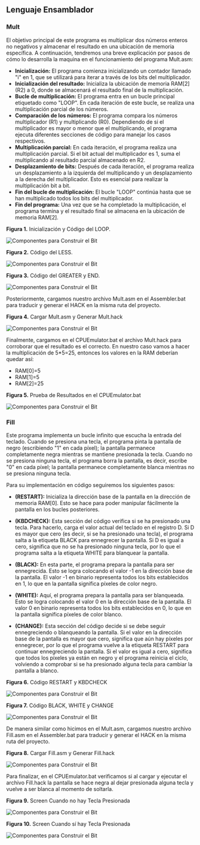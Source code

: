 ## Lenguaje Ensamblador ##

### Mult

El objetivo principal de este programa es multiplicar dos números enteros no negativos y almacenar el resultado en una ubicación de memoria específica. A continuación, tendremos una breve explicación por pasos de cómo lo desarrolla la maquina en el funcionamiento del programa Mult.asm:

- **Inicialización:** El programa comienza inicializando un contador llamado "i" en 1, que se utilizará para iterar a través de los bits del multiplicador.
- **Inicialización del resultado:** Inicializa la ubicación de memoria RAM[2] (R2) a 0, donde se almacenará el resultado final de la multiplicación.
- **Bucle de multiplicación:** El programa entra en un bucle principal etiquetado como "LOOP". En cada iteración de este bucle, se realiza una multiplicación parcial de los números.
- **Comparación de los números:** El programa compara los números multiplicador (R1) y multiplicando (R0). Dependiendo de si el multiplicador es mayor o menor que el multiplicando, el programa ejecuta diferentes secciones de código para manejar los casos respectivos.
- **Multiplicación parcial:** En cada iteración, el programa realiza una multiplicación parcial. Si el bit actual del multiplicador es 1, suma el multiplicando al resultado parcial almacenado en R2.
- **Desplazamiento de bits:** Después de cada iteración, el programa realiza un desplazamiento a la izquierda del multiplicando y un desplazamiento a la derecha del multiplicador. Esto es esencial para realizar la multiplicación bit a bit.
- **Fin del bucle de multiplicación:** El bucle "LOOP" continúa hasta que se han multiplicado todos los bits del multiplicador.
- **Fin del programa:** Una vez que se ha completado la multiplicación, el programa termina y el resultado final se almacena en la ubicación de memoria RAM[2].


**Figura 1.** Inicialización y Código del LOOP.

![Componentes para Construir el Bit](https://i.ibb.co/pzNSLBw/Mult-1-Inicializaci-n-y-LOOP.png)


**Figura 2.** Código del LESS.

![Componentes para Construir el Bit](https://i.ibb.co/phZ4m3f/Mult-2-LESS.png)


**Figura 3.** Código del GREATER y END.

![Componentes para Construir el Bit](https://i.ibb.co/FmRYcCy/Mult-3-GREATER-y-END.png)


Posteriormente, cargamos nuestro archivo Mult.asm en el Assembler.bat para traducir y generar el HACK en la misma ruta del proyecto.


**Figura 4.** Cargar Mult.asm y Generar Mult.hack

![Componentes para Construir el Bit](https://i.ibb.co/cwxRnqd/Mult-4-Traducci-n-y-Creaci-n-del-Hack.png)


Finalmente, cargamos en el CPUEmulator.bat el archivo Mult.hack para corroborar que el resultado es el correcto. En nuestro caso vamos a hacer la multiplicación de 5*5=25, entonces los valores en la RAM deberían quedar así:

- RAM[0]=5
- RAM[1]=5
- RAM[2]=25


**Figura 5.** Prueba de Resultados en el CPUEmulator.bat

![Componentes para Construir el Bit](https://i.ibb.co/ySgXyr0/1.png)


### Fill

Este programa implementa un bucle infinito que escucha la entrada del teclado. Cuando se presiona una tecla, el programa pinta la pantalla de negro (escribiendo "1" en cada píxel); la pantalla permanece completamente negra mientras se mantiene presionada la tecla. Cuando no se presiona ninguna tecla, el programa borra la pantalla, es decir, escribe "0" en cada píxel; la pantalla permanece completamente blanca mientras no se presiona ninguna tecla.

Para su implementación en código seguiremos los siguientes pasos:

- **(RESTART):** Inicializa la dirección base de la pantalla en la dirección de memoria RAM[0]. Esto se hace para poder manipular fácilmente la pantalla en los bucles posteriores.

- **(KBDCHECK):** Esta sección del código verifica si se ha presionado una tecla. Para hacerlo, carga el valor actual del teclado en el registro D. Si D es mayor que cero (es decir, si se ha presionado una tecla), el programa salta a la etiqueta BLACK para ennegrecer la pantalla. Si D es igual a cero, significa que no se ha presionado ninguna tecla, por lo que el programa salta a la etiqueta WHITE para blanquear la pantalla.

- **(BLACK):** En esta parte, el programa prepara la pantalla para ser ennegrecida. Esto se logra colocando el valor -1 en la dirección base de la pantalla. El valor -1 en binario representa todos los bits establecidos en 1, lo que en la pantalla significa píxeles de color negro.

- **(WHITE):** Aquí, el programa prepara la pantalla para ser blanqueada. Esto se logra colocando el valor 0 en la dirección base de la pantalla. El valor 0 en binario representa todos los bits establecidos en 0, lo que en la pantalla significa píxeles de color blanco.

- **(CHANGE):** Esta sección del código decide si se debe seguir ennegreciendo o blanqueando la pantalla. Si el valor en la dirección base de la pantalla es mayor que cero, significa que aún hay píxeles por ennegrecer, por lo que el programa vuelve a la etiqueta RESTART para continuar ennegreciendo la pantalla. Si el valor es igual a cero, significa que todos los píxeles ya están en negro y el programa reinicia el ciclo, volviendo a comprobar si se ha presionado alguna tecla para cambiar la pantalla a blanco.


**Figura 6.** Código RESTART y KBDCHECK

![Componentes para Construir el Bit](https://i.ibb.co/DkxSfyy/fill-1-codigo-restart-y-kbdcheck.png)


**Figura 7.** Código BLACK, WHITE y CHANGE

![Componentes para Construir el Bit](https://i.ibb.co/TqrYDdd/fill-2-codigo-black-white-y-change.png)

De manera similar como hicimos en el Mult.asm, cargamos nuestro archivo Fill.asm en el Assembler.bat para traducir y generar el HACK en la misma ruta del proyecto.

**Figura 8.** Cargar Fill.asm y Generar Fill.hack

![Componentes para Construir el Bit](https://i.ibb.co/pRf49DB/fill-6-generar-archivo-hack.png)

Para finalizar, en el CPUEmulator.bat verificamos si al cargar y ejecutar el archivo Fill.hack la pantalla se hace negra al dejar presionada alguna tecla y vuelve a ser blanca al momento de soltarla.

**Figura 9.** Screen Cuando no hay Tecla Presionada

![Componentes para Construir el Bit](https://i.ibb.co/TYTQ8xj/fill-7-pantalla-cuando-no-hay-tecla-presionada.png)

**Figura 10.** Screen Cuando sí hay Tecla Presionada

![Componentes para Construir el Bit](https://i.ibb.co/9WYwZMz/fill-8-pantalla-cuando-si-hay-tecla-presionada.png)

